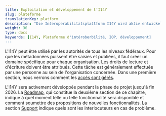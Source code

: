 ```yaml
---
title: Exploitation et développement de l'I14Y
slug: plateforme
translationKey: platform
description: "Die Interoperabilitätsplattform I14Y wird aktiv entwickelt. "
weight: 30
type: docs
keywords: [I14Y, Plateforme d'intéroberbilité, IOP, développement]
---
```


L'I14Y peut être utilisé par les autorités de tous les niveaux fédéraux. Pour que les métadonnées puissent être saisies et publiées, il faut créer un domaine spécifique pour chaque organisation. Les droits de lecture et d'écriture doivent être attribués. Cette tâche est généralement effectuée par une personne au sein de l'organisation concernée. Dans une première section, nous verrons comment les [accès sont gérés](/handbook/fr/platforme/comptes).

L'I14Y sera activement développée pendant la phase de projet jusqu'à fin 2026. La [Roadmap](/handbook/fr/plattform/roadmap), qui constitue la deuxième section de ce chapitre, indique à quel moment telle ou telle fonctionnalité sera disponible et comment soumettre des propositions de nouvelles fonctionnalités. La section [Support](/handbook/fr/plateforme/support) indique quels sont les interlocuteurs en cas de problème.